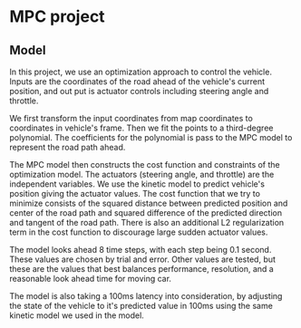 # MPC project


## Model

In this project, we use an optimization approach to control the vehicle. Inputs are the coordinates of the road ahead of the vehicle's current position, and out put is actuator controls including steering angle and throttle.

We first transform the input coordinates from map coordinates to coordinates in vehicle's frame. Then we fit the points to a third-degree polynomial. The coefficients for the polynomial is pass to the MPC model to represent the road path ahead.

The MPC model then constructs the cost function and constraints of the optimization model. The actuators (steering angle, and throttle) are the independent variables. We use the kinetic model to predict vehicle's position giving the actuator values. The cost function that we try to minimize consists of the squared distance between predicted position and center of the road path and squared difference of the predicted direction and tangent of the road path. There is also an additional L2 regularization term in the cost function to discourage large sudden actuator values.

The model looks ahead 8 time steps, with each step being 0.1 second. These values are chosen by trial and error. Other values are tested, but these are the values that best balances performance, resolution, and a reasonable look ahead time for moving car.

The model is also taking a 100ms latency into consideration, by adjusting the state of the vehicle to it's predicted value in 100ms using the same kinetic model we used in the model.

